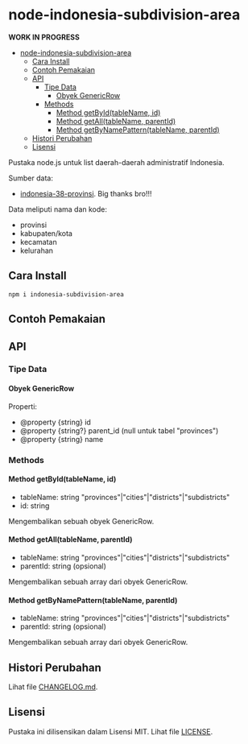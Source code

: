 # node-indonesia-subdivision-area

**WORK IN PROGRESS**

- [node-indonesia-subdivision-area](#node-indonesia-subdivision-area)
  - [Cara Install](#cara-install)
  - [Contoh Pemakaian](#contoh-pemakaian)
  - [API](#api)
    - [Tipe Data](#tipe-data)
      - [Obyek GenericRow](#obyek-genericrow)
    - [Methods](#methods)
      - [Method getById(tableName, id)](#method-getbyidtablename-id)
      - [Method getAll(tableName, parentId)](#method-getalltablename-parentid)
      - [Method getByNamePattern(tableName, parentId)](#method-getbynamepatterntablename-parentid)
  - [Histori Perubahan](#histori-perubahan)
  - [Lisensi](#lisensi)

Pustaka node.js untuk list daerah-daerah administratif Indonesia.

Sumber data:
- [indonesia-38-provinsi](https://github.com/alifbint/indonesia-38-provinsi). Big thanks bro!!!

Data meliputi nama dan kode:
* provinsi
* kabupaten/kota
* kecamatan
* kelurahan

## Cara Install
```
npm i indonesia-subdivision-area
```

## Contoh Pemakaian

## API

### Tipe Data
#### Obyek GenericRow
Properti:
* @property {string} id
* @property {string?} parent_id (null untuk tabel "provinces")
* @property {string} name

### Methods

#### Method getById(tableName, id)
* tableName: string "provinces"|"cities"|"districts"|"subdistricts"
* id: string

Mengembalikan sebuah obyek GenericRow.

#### Method getAll(tableName, parentId)
* tableName: string "provinces"|"cities"|"districts"|"subdistricts"
* parentId: string (opsional)

Mengembalikan sebuah array dari obyek GenericRow.

#### Method getByNamePattern(tableName, parentId)
* tableName: string "provinces"|"cities"|"districts"|"subdistricts"
* parentId: string (opsional)

Mengembalikan sebuah array dari obyek GenericRow.

## Histori Perubahan
Lihat file [CHANGELOG.md](CHANGELOG.md).

## Lisensi
Pustaka ini dilisensikan dalam Lisensi MIT. Lihat file [LICENSE](LICENSE).
